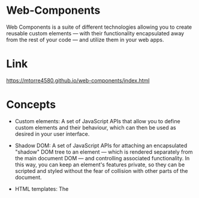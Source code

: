# Web-Components

Web Components is a suite of different technologies allowing you to create reusable custom elements — with their functionality encapsulated away from the rest of your code — and utilize them in your web apps.

# Link

https://mtorre4580.github.io/web-components/index.html

# Concepts

- Custom elements: A set of JavaScript APIs that allow you to define custom elements and their behaviour, which can then be used as desired in your user interface.

- Shadow DOM: A set of JavaScript APIs for attaching an encapsulated "shadow" DOM tree to an element — which is rendered separately from the main document DOM — and controlling associated functionality. In this way, you can keep an element's features private, so they can be scripted and styled without the fear of collision with other parts of the document.

- HTML templates: The <template> and <slot> elements enable you to write markup templates that are not displayed in the rendered page. These can then be reused multiple times as the basis of a custom element's structure.
  
# LifeCycle

- connectedCallback: Invoked when the custom element is first connected to the document's DOM.
- disconnectedCallback: Invoked when the custom element is disconnected from the document's DOM.
- adoptedCallback: Invoked when the custom element is moved to a new document.
- attributeChangedCallback: Invoked when one of the custom element's attributes is added, removed, or changed.

# Video
[![WebComponents](http://img.youtube.com/vi/YBwgkr_Sbx0/0.jpg)](http://www.youtube.com/watch?v=YBwgkr_Sbx0 "WebComponents")

# Documentation
[WebComponents](https://developers.google.com/web/fundamentals/web-components)

# EventBus
An event bus implements the publisher/subscriber pattern. It can be used to decouple the components of an application so that a component can react to events fired from another component without them having direct dependencies with each other. They only need to know the event bus.

